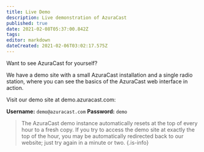 ```yaml
---
title: Live Demo
description: Live demonstration of AzuraCast
published: true
date: 2021-02-08T05:37:00.842Z
tags: 
editor: markdown
dateCreated: 2021-02-06T03:02:17.575Z
---
```


Want to see AzuraCast for yourself?

We have a demo site with a small AzuraCast installation and a single radio station, where you can see the basics of the AzuraCast web interface in action.

Visit our demo site at demo.azuracast.com:

**Username:** `demo@azuracast.com`
**Password:** `demo`

> The AzuraCast demo instance automatically resets at the top of every hour to a fresh copy. If you try to access the demo site at exactly the top of the hour, you may be automatically redirected back to our website; just try again in a minute or two.
{.is-info}